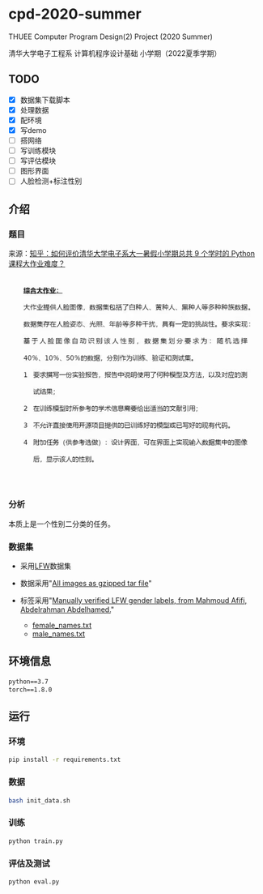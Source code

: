 # cpd-2020-summer
THUEE Computer Program Design(2) Project (2020 Summer)

清华大学电子工程系 计算机程序设计基础 小学期（2022夏季学期）

## TODO
- [x] 数据集下载脚本
- [x] 处理数据
- [x] 配环境
- [x] 写demo
- [ ] 搭网络
- [ ] 写训练模块
- [ ] 写评估模块
- [ ] 图形界面
- [ ] 人脸检测+标注性别

## 介绍

### 题目

来源：[知乎：如何评价清华大学电子系大一暑假小学期总共 9 个学时的 Python 课程大作业难度？](https://www.zhihu.com/question/471999381)

<img src="./readmeimg/project_demand.jpg" alt="project_demand"  />

### 分析

本质上是一个性别二分类的任务。

### 数据集

- 采用[LFW](http://vis-www.cs.umass.edu/lfw/#download)数据集

- 数据采用"[All images as gzipped tar file](http://vis-www.cs.umass.edu/lfw/lfw.tgz)"

- 标签采用"[Manually verified LFW gender labels, from Mahmoud Afifi, Abdelrahman Abdelhamed.](https://www.dropbox.com/sh/l3ezp9qyy5hid80/AAAjK6HdDScd_1rXASlsmELla?dl=0)"

    - [female_names.txt](https://www.dropbox.com/sh/l3ezp9qyy5hid80/AAA__sZZKZIpic6NeYqUyEc3a/female_names.txt)
    - [male_names.txt](https://www.dropbox.com/sh/l3ezp9qyy5hid80/AAAjK6HdDScd_1rXASlsmELla?dl=0&preview=female_names.txt)


## 环境信息

```
python==3.7
torch==1.8.0
```

## 运行

### 环境

```bash
pip install -r requirements.txt
```

### 数据

```bash
bash init_data.sh
```

### 训练

```bash
python train.py
```

### 评估及测试

```bash
python eval.py
```